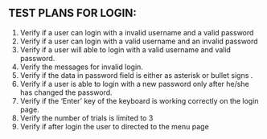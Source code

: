 ## TEST PLANS FOR LOGIN: 

1. Verify if a user can login with a invalid username and a valid password 
2. Verify if a user can login with a valid username and an invalid password 
3. Verify if a user will able to login with a valid username and valid password.
4. Verify the messages for invalid login. 
5. Verify if the data in password field is either as asterisk or bullet signs .
6. Verify if a user is able to login with a new password only after he/she has changed the password.
7. Verify if the ‘Enter’ key of the keyboard is working correctly on the login page.
8. Verify the number of trials is limited to 3
9. Verify if after login the user to directed to the menu page 

